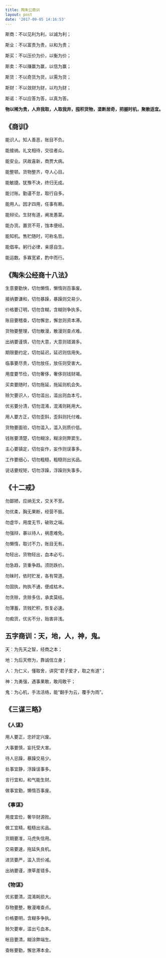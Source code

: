 ```yaml
---
title: 陶朱公商训
layout: post
date: '2017-09-05 14:16:53'
---
```


斯商：不以见利为利，以诚为利；

斯业：不以富贵为贵，以和为贵；

斯买：不以压价为价，以衡为价；

斯卖：不以赚赢为赢，以信为赢；

斯货：不以奇货为货，以需为货；

斯财：不以敛财为财，以均为财；

斯诺：不以应答为答，以真为答。

**物以稀为贵，人弃我取，人取我弃，囤积货物，垄断居奇，把握时机，聚散适宜。**


## 《商训》

能识人。知人善恶，账目不负。

能接纳。礼文相待，交往者众。

能安业。厌故喜新，商贾大病。

能整顿。货物整齐，夺人心目。

能敏捷。犹豫不决，终归无成。

能讨账。勤谨不怠，取行自多。

能用人。因才四用，任事有赖。

能辩论。生财有道，阐发愚蒙。

能办货。置货不苛，蚀本便经。

能知机。售贮随时，可称名哲。

能倡率。躬行必律，亲感自生。

能运数。多寡宽紧，酌中而行。

## 《陶朱公经商十八法》

生意要勤快，切勿懒惰，懒惰则百事废。

接纳要谦和，切勿暴躁，暴躁则交易少。

价格要订明，切勿含糊，含糊则争执多。

账目要稽查，切勿懈怠，懈怠则资本滞。

货物要整理，切勿散漫，散漫则查点难。

出纳要谨慎，切勿大意，大意则错漏多。

期限要约定，切勿延迟，延迟则信用失。

临事要尽责，切勿放任，放任则受害大。

用度要节俭，切勿奢侈，奢侈则钱财竭。

买卖要随时，切勿拖延，拖延则机会失。

赊欠要识人，切勿滥出，滥出则血本亏。

优劣要分清，切勿混淆，混淆则耗用大。

用人要方正，切勿歪斜，歪斜则托付难。

货物要面验，切勿滥入，滥入则质价低。

钱账要清楚，切勿糊涂，糊涂则弊窦生。

主心要镇定，切勿妄作，妄作则误事多。

工作要细心，切勿粗糙，粗糙则出劣品。

说话要规矩，切勿浮躁，浮躁则失事多。


## 《十二戒》

勿鄙陋，应纳无文，交关不至。

勿优柔，胸无果断，经营不振。

勿虚华，用度无节，破败之端。

勿强辩，暴以待人，祸患难免。

勿懒惰，取讨不力，账目无有。

勿轻出，货物轻出，血本必亏。

勿急趋，货重争趋。须防跌价。

勿昧时，依时贮发，各有常道。

勿固执，拘执不通，便成枯木。

勿贪赊，贪赊多估，承卖莫结。

勿薄蓄，货贱贮积，恢复必速。

勿痴货，优劣不分，贻害非浅。

## 五字商训：天，地，人，神，鬼。

天：为先天之智，经商之本；

地：为后天修为，靠诚信立身；

人：为仁义，懂取舍，讲究“君子爱才，取之有道”；

神：为勇强，遇事果敢，敢闯敢干；

鬼：为心机，手法活络，能“翻手为云，覆手为雨”。

## 《三谋三略》

### 《人谋》

用人要正，忠奸定兴废。

大事要慎，妄托受大害。

待人忌躁，暴躁交易少。

处事宜静，浮躁误事多。

言行宜和，和气能生财。

做事宜勤，懒惰百事废。

### 《事谋》

用度宜俭，奢华财源败。

做工宜精，粗糙出劣品。

货期要准，马虎失信用。

交易要速，拖延失良机。

进货要严，滥入货价减。

出纳要谨，潦草差错多。

### 《物谋》

优劣要清，混淆耗损大。

存物要整，散漫难查点。

价格要明，含糊多争执。

赊欠要审，滥出亏血本。

帐目要清，糊涂弊端生。

查帐要勤，懈怠滞本金。